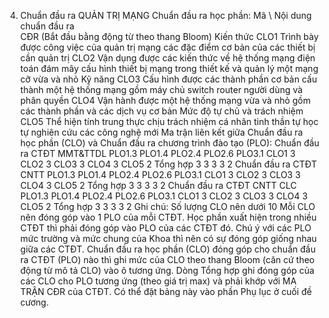 4. Chuẩn đầu ra QUẢN TRỊ MẠNG Chuẩn đầu ra học phần: Mã \ Nội dung chuẩn đầu ra \
CĐR (Bắt đầu bằng động từ theo thang Bloom) Kiến thức CLO1 Trình bày được công việc của quản trị mạng các đặc điểm cơ bản của các thiết bị cần quản trị
CLO2 Vận dụng được các kiến thức về hệ thống mạng điện toán đám mây cấu hình thiết bị mạng trong thiết kế và quản lý một mạng cỡ vừa và nhỏ
Kỹ năng CLO3 Cấu hình được các thành phần cơ bản cấu thành một hệ thống mạng gồm máy chủ switch router người dùng và phân quyền
CLO4 Vận hành được một hệ thống mạng vừa và nhỏ gồm các thành phần và các dịch vụ cơ bản
Mức độ tự chủ và trách nhiệm CLO5 Thể hiện tính trung thực chịu trách nhiệm cá nhân tinh thần tự học tự nghiên cứu các công nghệ mới Ma trận liên kết giữa Chuẩn đầu ra học phần (CLO) và Chuẩn đầu ra
chương trình đào tạo (PLO):
Chuẩn đầu ra CTĐT MMT&TTDL PLO1.3 PLO1.4 PLO2.4 PLO2.6 PLO3.1
CLO1 3
CLO2 3
CLO3 3
CLO4 3
CLO5 2
Tổng hợp 3 3 3 3 2
Chuẩn đầu ra CTĐT CNTT PLO1.3 PLO1.4 PLO2.4 PLO2.6 PLO3.1
CLO1 3
CLO2 3
CLO3 3
CLO4 3
CLO5 2
Tổng hợp 3 3 3 3 2
Chuẩn đầu ra CTĐT CNTT CLC PLO1.3 PLO1.4 PLO2.4 PLO2.6 PLO3.1
CLO1 3
CLO2 3
CLO3 3
CLO4 3
CLO5 2
Tổng hợp 3 3 3 3 2
Ghi chú: Số lượng CLO nên dưới 10 Mỗi CLO nên đóng góp vào 1 PLO của mỗi CTĐT. Học phần xuất hiện trong nhiều CTĐT thì phải đóng góp vào PLO của các CTĐT đó. Chú ý với các PLO mức trường và mức chung của Khoa thì nên có sự đóng góp giống nhau giữa các CTĐT. Chuẩn đầu ra học phần (CLO) đóng góp cho chuẩn đầu ra CTĐT (PLO) nào thì ghi mức của CLO theo thang Bloom (căn cứ theo động từ mô tả CLO) vào ô tương ứng. Dòng Tổng hợp ghi đóng góp của các CLO cho PLO tương ứng (theo giá trị max) và phải khớp với MA TRẬN CĐR của CTĐT. Có thể đặt bảng này vào phần Phụ lục ở cuối đề cương.

